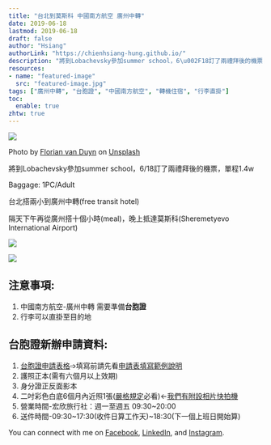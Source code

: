 ```yaml
---
title: "台北到莫斯科 中國南方航空 廣州中轉"
date: 2019-06-18
lastmod: 2019-06-18
draft: false
author: "Hsiang"
authorLink: "https://chienhsiang-hung.github.io/"
description: "將到Lobachevsky參加summer school，6\u002F18訂了兩禮拜後的機票，單程1.4w"
resources:
- name: "featured-image"
  src: "featured-image.jpg"
tags: ["廣州中轉", "台胞證", "中國南方航空", "轉機住宿", "行李直掛"]
toc:
  enable: true
zhtw: true
---
```

![](https://miro.medium.com/max/1400/0*9jI1wfIkxU4tRT1m)

Photo by  [Florian van Duyn](https://unsplash.com/@flovayn?utm_source=medium&utm_medium=referral)  on  [Unsplash](https://unsplash.com/?utm_source=medium&utm_medium=referral)

將到Lobachevsky參加summer school，6/18訂了兩禮拜後的機票，單程1.4w

Baggage: 1PC/Adult

台北搭兩小到廣州中轉(free transit hotel)

隔天下午再從廣州搭十個小時(meal)，晚上抵達莫斯科(Sheremetyevo International Airport)

![](https://miro.medium.com/max/1400/1*IlvWH4kE_mhfA9ZBpn7MbQ.png)

![](https://miro.medium.com/max/1400/1*nlSAr1sxIw1nY-H846p1qg.png)

## 注意事項:

1.  中國南方航空-廣州中轉 需要準備**台胞證**
2.  行李可以直掛至目的地

## 台胞證新辦申請資料:

1.  [台胞證申請表格](https://17visa.com.tw/wp-content/uploads/2019/04/%E5%8F%B0%E8%83%9E%E8%AD%89%E7%94%B3%E8%AB%8B%E8%A1%A8.pdf)➩填寫前請先看[申請表填寫範例說明](https://www.17tour.com.tw/passport/tp_sample.html)
2.  護照正本(需有六個月以上效期)
3.  身分證正反面影本
4.  二吋彩色白底6個月內近照1張([嚴格規定](https://17visa.com.tw/%E5%8F%B0%E8%83%9E%E8%AD%89%E7%9B%B8%E7%89%87/)必看)←[我們有附設相片快拍機](https://17visa.com.tw/%E5%8F%B0%E8%83%9E%E8%AD%89%E7%9B%B8%E7%89%87%E5%BF%AB%E6%8B%8D%E6%A9%9F/)
5.  營業時間-宏欣旅行社：週一至週五 09:30~20:00
6.  送件時間-09:30~17:30(收件日算工作天)~18:30(下一個上班日開始算)

You can connect with me on [Facebook](https://www.facebook.com/iamchienhsianghung/), [LinkedIn](https://www.linkedin.com/in/chien-hsiang-hung/), and [Instagram](https://www.instagram.com/hung_chienhsiang/).